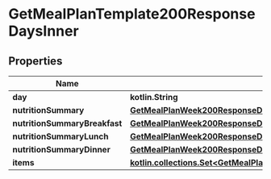 
# GetMealPlanTemplate200ResponseDaysInner

## Properties
| Name | Type | Description | Notes |
| ------------ | ------------- | ------------- | ------------- |
| **day** | **kotlin.String** |  |  |
| **nutritionSummary** | [**GetMealPlanWeek200ResponseDaysInnerNutritionSummary**](GetMealPlanWeek200ResponseDaysInnerNutritionSummary.md) |  |  [optional] |
| **nutritionSummaryBreakfast** | [**GetMealPlanWeek200ResponseDaysInnerNutritionSummary**](GetMealPlanWeek200ResponseDaysInnerNutritionSummary.md) |  |  [optional] |
| **nutritionSummaryLunch** | [**GetMealPlanWeek200ResponseDaysInnerNutritionSummary**](GetMealPlanWeek200ResponseDaysInnerNutritionSummary.md) |  |  [optional] |
| **nutritionSummaryDinner** | [**GetMealPlanWeek200ResponseDaysInnerNutritionSummary**](GetMealPlanWeek200ResponseDaysInnerNutritionSummary.md) |  |  [optional] |
| **items** | [**kotlin.collections.Set&lt;GetMealPlanTemplate200ResponseDaysInnerItemsInner&gt;**](GetMealPlanTemplate200ResponseDaysInnerItemsInner.md) |  |  [optional] |



